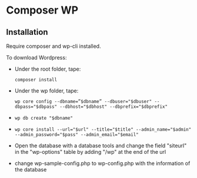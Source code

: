 # Composer WP

## Installation

Require composer and wp-cli installed.

To download Wordpress:

-	Under the root folder, tape: 

	`composer install`

-	Under the wp folder, tape: 

	`wp core config --dbname=”$dbname” --dbuser="$dbuser" --dbpass="$dbpass" --dbhost="$dbhost" --dbprefix="$dbprefix"`
	
-	`wp db create "$dbname"`  	
-	`wp core install --url="$url" --title="$title" --admin_name="$admin" --admin_password="$pass" --admin_email="$email"`
-	Open the database with a database tools and change the field "siteurl" in the "wp-options" table by adding "/wp" at the end of the url
-	change wp-sample-config.php to wp-config.php with the information of the database